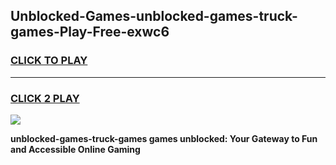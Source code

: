 
## Unblocked-Games-unblocked-games-truck-games-Play-Free-exwc6
<h3>
<a href="https://premium76.site?title=unblocked-games-truck-games&ref=09A">CLICK TO PLAY</a></h3>
<hr>

<h3>
<a href="https://premium76.site?title=unblocked-games-truck-games&ref=09A">CLICK 2 PLAY</a>
  
</h3>

<a href="https://premium76.site?title=unblocked-games-truck-games&ref=09A"><img src="https://clearcache.store/games.png"></a>


**unblocked-games-truck-games games unblocked: Your Gateway to Fun and Accessible Online Gaming**
